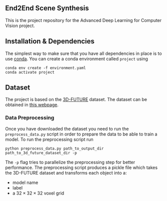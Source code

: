 ## End2End Scene Synthesis

This is the project repository for the Advanced Deep Learning for Computer Vision project.


## Installation & Dependencies

The simplest way to make sure that you have all dependencies in place is to use
[conda](https://docs.conda.io/projects/conda/en/4.6.1/index.html). You can
create a conda environment called ```project``` using
```
conda env create -f environment.yaml
conda activate project
```
## Dataset
The project is based on the 
[3D-FUTURE](https://www.google.com/search?q=3d-future&oq=3d-fut&aqs=chrome.1.69i57j0j0i30l8.3909j0j7&sourceid=chrome&ie=UTF-8)
dataset. The dataset can be obtained in [this webpage](https://tianchi.aliyun.com/specials/promotion/alibaba-3d-scene-dataset).

### Data Preprocessing

Once you have downloaded the dataset you need to run the `preprocess_data.py` script in order to prepare the data to be able to train a model. To run the preprocessing script run

```
python preprocess_data.py path_to_output_dir path_to_3d_future_dataset_dir -p
```

The ```-p``` flag tries to parallelize the preprocessing step for better performance. The preprocessing script produces a pickle file which takes the 3D-FUTURE dataset and transforms each object into a:
- model name
- label
- a $32\times 32 \times 32$ voxel grid